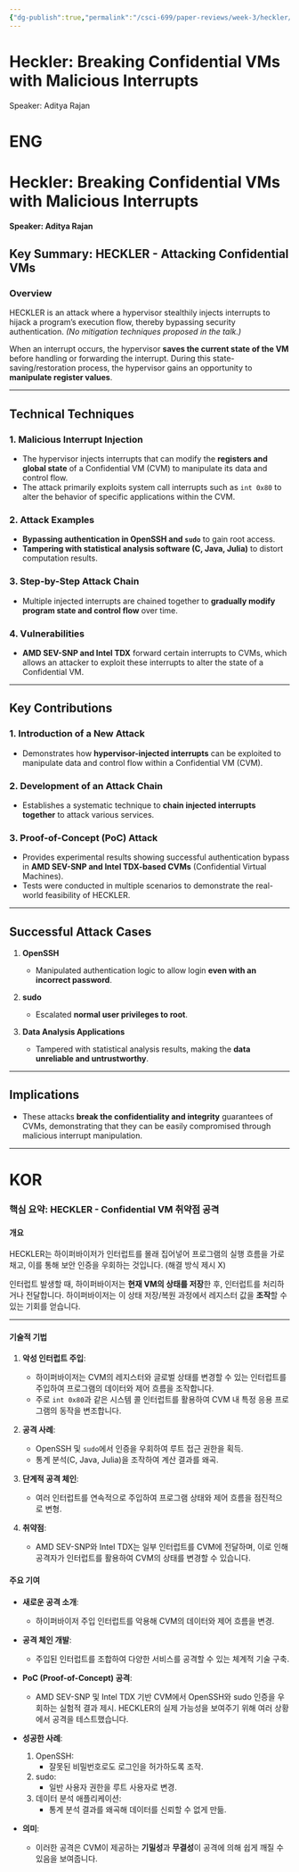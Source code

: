 ```yaml
---
{"dg-publish":true,"permalink":"/csci-699/paper-reviews/week-3/heckler/"}
---
```


# Heckler: Breaking Confidential VMs with Malicious Interrupts

Speaker: Aditya Rajan

# ENG

# **Heckler: Breaking Confidential VMs with Malicious Interrupts**  
**Speaker: Aditya Rajan**  

## **Key Summary: HECKLER - Attacking Confidential VMs**  

### **Overview**  
HECKLER is an attack where a hypervisor stealthily injects interrupts to hijack a program’s execution flow, thereby bypassing security authentication. *(No mitigation techniques proposed in the talk.)*  

When an interrupt occurs, the hypervisor **saves the current state of the VM** before handling or forwarding the interrupt. During this state-saving/restoration process, the hypervisor gains an opportunity to **manipulate register values**.  

---

## **Technical Techniques**  

### **1. Malicious Interrupt Injection**  
- The hypervisor injects interrupts that can modify the **registers and global state** of a Confidential VM (CVM) to manipulate its data and control flow.  
- The attack primarily exploits system call interrupts such as `int 0x80` to alter the behavior of specific applications within the CVM.  

### **2. Attack Examples**  
- **Bypassing authentication in OpenSSH and `sudo`** to gain root access.  
- **Tampering with statistical analysis software (C, Java, Julia)** to distort computation results.  

### **3. Step-by-Step Attack Chain**  
- Multiple injected interrupts are chained together to **gradually modify program state and control flow** over time.  

### **4. Vulnerabilities**  
- **AMD SEV-SNP and Intel TDX** forward certain interrupts to CVMs, which allows an attacker to exploit these interrupts to alter the state of a Confidential VM.  

---

## **Key Contributions**  

### **1. Introduction of a New Attack**  
- Demonstrates how **hypervisor-injected interrupts** can be exploited to manipulate data and control flow within a Confidential VM (CVM).  

### **2. Development of an Attack Chain**  
- Establishes a systematic technique to **chain injected interrupts together** to attack various services.  

### **3. Proof-of-Concept (PoC) Attack**  
- Provides experimental results showing successful authentication bypass in **AMD SEV-SNP and Intel TDX-based CVMs** (Confidential Virtual Machines).  
- Tests were conducted in multiple scenarios to demonstrate the real-world feasibility of HECKLER.  

---

## **Successful Attack Cases**  

1. **OpenSSH**  
   - Manipulated authentication logic to allow login **even with an incorrect password**.  

2. **sudo**  
   - Escalated **normal user privileges to root**.  

3. **Data Analysis Applications**  
   - Tampered with statistical analysis results, making the **data unreliable and untrustworthy**.  

---

## **Implications**  
- These attacks **break the confidentiality and integrity** guarantees of CVMs, demonstrating that they can be easily compromised through malicious interrupt manipulation.
---
# KOR
### 핵심 요약: HECKLER - Confidential VM 취약점 공격

#### 개요
HECKLER는 하이퍼바이저가 인터럽트를 몰래 집어넣어 프로그램의 실행 흐름을 가로채고, 이를 통해 보안 인증을 우회하는 것입니다. (해결 방식 제시 X)

인터럽트 발생할 때, 하이퍼바이저는 **현재 VM의 상태를 저장**한 후, 인터럽트를 처리하거나 전달합니다. 하이퍼바이저는 이 상태 저장/복원 과정에서 레지스터 값을 **조작**할 수 있는 기회를 얻습니다.

---

#### 기술적 기법
1. **악성 인터럽트 주입**:
   - 하이퍼바이저는 CVM의 레지스터와 글로벌 상태를 변경할 수 있는 인터럽트를 주입하여 프로그램의 데이터와 제어 흐름을 조작합니다.
   - 주로 `int 0x80`과 같은 시스템 콜 인터럽트를 활용하여 CVM 내 특정 응용 프로그램의 동작을 변조합니다.

2. **공격 사례**:
   - OpenSSH 및 `sudo`에서 인증을 우회하여 루트 접근 권한을 획득.
   - 통계 분석(C, Java, Julia)을 조작하여 계산 결과를 왜곡.

3. **단계적 공격 체인**:
   - 여러 인터럽트를 연속적으로 주입하여 프로그램 상태와 제어 흐름을 점진적으로 변형.

4. **취약점**:
   - AMD SEV-SNP와 Intel TDX는 일부 인터럽트를 CVM에 전달하며, 이로 인해 공격자가 인터럽트를 활용하여 CVM의 상태를 변경할 수 있습니다.

#### 주요 기여
- **새로운 공격 소개**:
  - 하이퍼바이저 주입 인터럽트를 악용해 CVM의 데이터와 제어 흐름을 변경.
- **공격 체인 개발**:
  - 주입된 인터럽트를 조합하여 다양한 서비스를 공격할 수 있는 체계적 기술 구축.
- **PoC (Proof-of-Concept) 공격**:
  - AMD SEV-SNP 및 Intel TDX 기반 CVM에서 OpenSSH와 sudo 인증을 우회하는 실험적 결과 제시.
HECKLER의 실제 가능성을 보여주기 위해 여러 상황에서 공격을 테스트했습니다.

- **성공한 사례**:
    1. OpenSSH:
        - 잘못된 비밀번호로도 로그인을 허가하도록 조작.
    2. sudo:
        - 일반 사용자 권한을 루트 사용자로 변경.
    3. 데이터 분석 애플리케이션:
        - 통계 분석 결과를 왜곡해 데이터를 신뢰할 수 없게 만듦.
- **의미**:
    
    - 이러한 공격은 CVM이 제공하는 **기밀성**과 **무결성**이 공격에 의해 쉽게 깨질 수 있음을 보여줍니다.
